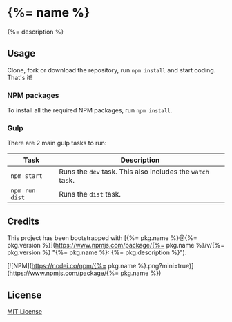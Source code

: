 # {%= name %}
{%= description %}

## Usage
Clone, fork or download the repository, run `npm install` and start coding. That's it!

### NPM packages
To install all the required NPM packages, run `npm install`.

### Gulp
There are 2 main gulp tasks to run:

| Task | Description |
|---|---|
| `npm start` | Runs the `dev` task. This also includes the `watch` task. |
| `npm run dist` | Runs the `dist` task. |

## Credits

This project has been bootstrapped with [{%= pkg.name %}@{%= pkg.version %}](https://www.npmjs.com/package/{%= pkg.name %}/v/{%= pkg.version %} "{%= pkg.name %}: {%= pkg.description %}").

[![NPM](https://nodei.co/npm/{%= pkg.name %}.png?mini=true)](https://www.npmjs.com/package/{%= pkg.name %})

## License

[MIT License](LICENSE)
